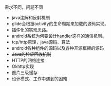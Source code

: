需求不同，问题不同

* java注解和反射机制
* glide会根据activity的生命周期来加载的源码实现。
* 插件化的实现思路。
* android系统为何要设计handler这样的通信机制。
* tcp/http原理，java源码、算法
* android各种组件的源码以及各种开源框架的源码
* ~~Java的垃圾回收机制~~
* HTTP的网络连接
* Okhttp实现
* 图片三级缓存
* 设计模式、工作中遇到的困难



